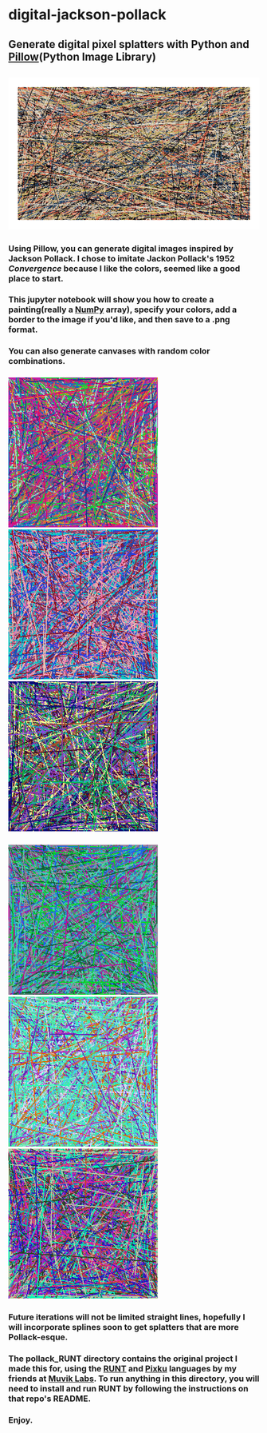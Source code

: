 # digital-jackson-pollack
## Generate digital pixel splatters with Python and [Pillow](https://github.com/python-pillow/Pillow)(Python Image Library)

## ![alt text](convergence.png)

### Using Pillow, you can generate digital images inspired by Jackson Pollack.  I chose to imitate Jackon Pollack's 1952 *Convergence* because I like the colors, seemed like a good place to start.  

### This jupyter notebook will show you how to create a painting(really a [NumPy](http://www.numpy.org) array), specify your colors, add a border to the image if you'd like, and then save to a .png format.

### You can also generate canvases with random color combinations.

### ![alt text](random_colors_0.png)  ![alt text](random_colors_1.png)  ![alt text](random_colors_2.png)  
### ![alt text](random_colors_3.png)  ![alt text](random_colors_4.png)  ![alt text](random_colors_5.png)  

### Future iterations will not be limited straight lines, hopefully I will incorporate splines soon to get splatters that are more Pollack-esque.  

### The pollack_RUNT directory contains the original project I made this for, using the [RUNT](https://github.com/MuvikLabs/runt) and [Pixku](https://github.com/MuvikLabs/Pixku) languages by my friends at [Muvik Labs](https://muviklabs.github.io).  To run anything in this directory, you will need to install and run RUNT by following the instructions on that repo's README.

### Enjoy.